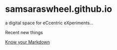 # samsaraswheel.github.io
a digital space for eCcentric eXperiments...

Recent new things  

[Know your Markdown](https://github.com/samsaraswheel/samsaraswheel.github.io/wiki/Markdown-Language-most-used)
